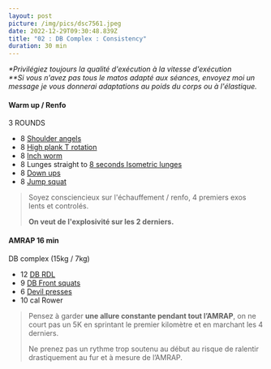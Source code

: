 ```yaml
---
layout: post
picture: /img/pics/dsc7561.jpeg
date: 2022-12-29T09:30:48.839Z
title: "02 : DB Complex : Consistency"
duration: 30 min
---
```

*\*Privilégiez toujours la qualité d'exécution à la vitesse d'exécution*\
*\*\*Si vous n'avez pas tous le matos adapté aux séances, envoyez moi un message je vous donnerai adaptations au poids du corps ou à l'élastique.*

#### Warm up / Renfo

3 ROUNDS

* 8 [Shoulder angels ](https://www.youtube.com/watch?v=4sRUwmB6vR8)
* 8 [High plank T rotation](https://www.youtube.com/watch?v=4sRUwmB6vR8)
* 8 [Inch worm](https://www.youtube.com/watch?v=pv_8CdDPAAk)
* 8 Lunges straight to [8 seconds Isometric lunges](https://www.youtube.com/watch?v=iF3QuR6BfgU)
* 8 [Down ups ](https://www.youtube.com/watch?v=B3jLmb7dWLY)
* 8 [Jump squat ](https://www.youtube.com/watch?v=flBodwEKe30)

> Soyez consciencieux sur l'échauffement / renfo, 4 premiers exos lents et controlés.
>
> **On veut de l'explosivité sur les 2 derniers.** 

#### AMRAP 16 min

DB complex (15kg / 7kg)

* 12 [DB RDL ](https://www.youtube.com/watch?v=WIcpu2UkJoY)
* 9 [DB Front squats](https://www.youtube.com/watch?v=B86Zj72LwzA)
* 6 [Devil presses](https://www.youtube.com/watch?v=hc6dfJHRcD0)
* 10 cal Rower 

> Pensez à garder **une allure constante pendant tout l’AMRAP**, on ne court pas un 5K en sprintant le premier kilomètre et en marchant les 4 derniers.
>
> Ne prenez pas un rythme trop soutenu au début au risque de ralentir drastiquement au fur et à mesure de l’AMRAP.